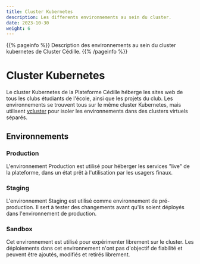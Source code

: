 ```yaml
---
title: Cluster Kubernetes
description: Les differents environnements au sein du cluster.
date: 2023-10-30
weight: 6
---
```


{{% pageinfo %}}
Description des environnements au sein du cluster kubernetes de Cluster Cédille.
{{% /pageinfo %}}

# Cluster Kubernetes
Le cluster Kubernetes de la Plateforme Cédille héberge les sites web de tous les clubs étudiants de l'école, ainsi que les projets du club. Les environnements se trouvent tous sur le même cluster Kubernetes, mais utilisent [vcluster](https://www.vcluster.com/) pour isoler les environnements dans des clusters virtuels séparés.

## Environnements

### Production

L'environnement Production est utilisé pour héberger les services "live" de la plateforme, dans un état prêt à l'utilisation par les usagers finaux.

### Staging

L'environnement Staging est utilisé comme environnement de pré-production. Il sert à tester des changements avant qu'ils soient déployés dans l'environnement de production.

### Sandbox

Cet environnement est utilisé pour expérimenter librement sur le cluster. Les déploiements dans cet environnement n'ont pas d'objectif de fiabilité et peuvent être ajoutés, modifiés et retirés librement.